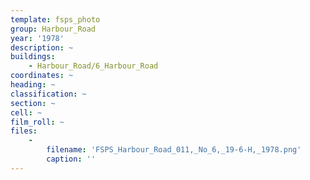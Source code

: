 ```yaml
---
template: fsps_photo
group: Harbour_Road
year: '1978'
description: ~
buildings:
    - Harbour_Road/6_Harbour_Road
coordinates: ~
heading: ~
classification: ~
section: ~
cell: ~
film_roll: ~
files:
    -
        filename: 'FSPS_Harbour_Road_011,_No_6,_19-6-H,_1978.png'
        caption: ''
---
```

